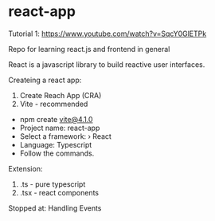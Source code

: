 # react-app

Tutorial 1: https://www.youtube.com/watch?v=SqcY0GlETPk

Repo for learning react.js and frontend in general

React is a javascript library to build reactive user interfaces.

Createing a react app:

1. Create Reach App (CRA)
2. Vite - recommended

- npm create vite@4.1.0
- Project name: react-app
- Select a framework: › React
- Language: Typescript
- Follow the commands.

Extension:

1. .ts - pure typescript
2. .tsx - react components

Stopped at: Handling Events
